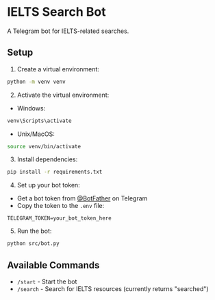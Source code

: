# IELTS Search Bot

A Telegram bot for IELTS-related searches.

## Setup

1. Create a virtual environment:
```bash
python -m venv venv
```

2. Activate the virtual environment:
- Windows:
```bash
venv\Scripts\activate
```
- Unix/MacOS:
```bash
source venv/bin/activate
```

3. Install dependencies:
```bash
pip install -r requirements.txt
```

4. Set up your bot token:
- Get a bot token from [@BotFather](https://t.me/botfather) on Telegram
- Copy the token to the `.env` file:
```
TELEGRAM_TOKEN=your_bot_token_here
```

5. Run the bot:
```bash
python src/bot.py
```

## Available Commands

- `/start` - Start the bot
- `/search` - Search for IELTS resources (currently returns "searched") 